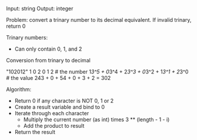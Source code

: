 Input: string
Output: integer

Problem: convert a trinary number to its decimal equivalent. If invalid trinary, return 0

Trinary numbers:
- Can only contain 0, 1, and 2

Conversion from trinary to decimal

"102012"
    1       0       2       0       1       2    # the number
1*3^5 + 0*3^4 + 2*3^3 + 0*3^2 + 1*3^1 + 2*3^0    # the value
  243 +     0 +    54 +     0 +     3 +     2 =  302

Algorithm:
- Return 0 if any character is NOT 0, 1 or 2
- Create a result variable and bind to 0
- Iterate through each character
  - Multiply the current number (as int) times 3 ** (length - 1 - i)
  - Add the product to result
- Return the result